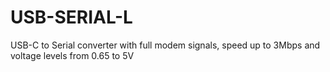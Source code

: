 # USB-SERIAL-L
USB-C to Serial converter with full modem signals, speed up to 3Mbps and voltage levels from 0.65 to 5V
